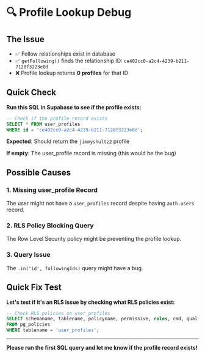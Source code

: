 # 🔍 Profile Lookup Debug

## The Issue
- ✅ Follow relationships exist in database  
- ✅ `getFollowing()` finds the relationship ID: `ce402cc0-a2c4-4239-b211-7128f3223e0d`
- ❌ Profile lookup returns **0 profiles** for that ID

## Quick Check

**Run this SQL in Supabase to see if the profile exists:**

```sql
-- Check if the profile record exists
SELECT * FROM user_profiles 
WHERE id = 'ce402cc0-a2c4-4239-b211-7128f3223e0d';
```

**Expected**: Should return the `jimmyshultz2` profile

**If empty**: The user_profile record is missing (this would be the bug)

## Possible Causes

### 1. **Missing user_profile Record**
The user might not have a `user_profiles` record despite having `auth.users` record.

### 2. **RLS Policy Blocking Query**
The Row Level Security policy might be preventing the profile lookup.

### 3. **Query Issue**
The `.in('id', followingIds)` query might have a bug.

## Quick Fix Test

**Let's test if it's an RLS issue by checking what RLS policies exist:**

```sql
-- Check RLS policies on user_profiles
SELECT schemaname, tablename, policyname, permissive, roles, cmd, qual 
FROM pg_policies 
WHERE tablename = 'user_profiles';
```

---

**Please run the first SQL query and let me know if the profile record exists!**